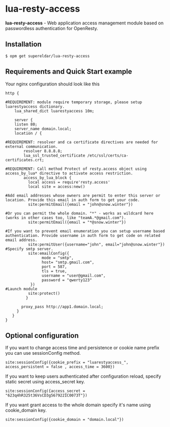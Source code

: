 # lua-resty-access
**lua-resty-access** - Web application access management module based on passwordless authentication for OpenResty.

## Installation
```Shell
$ opm get supereldar/lua-resty-access
```
## Requirements and Quick Start example
Your nginx configuration should look like this 
```nginx
http {

#REQUIREMENT: module require temporary storage, please setup luarestyaccess dictionary.
    lua_shared_dict luarestyaccess 10m;
  
    server {
    listen 80;
    server_name domain.local;
    location / {
      
#REQUIREMENT: resolver and ca certificate directives are needed for external communication.
        resolver 8.8.8.8;
        lua_ssl_trusted_certificate /etc/ssl/certs/ca-certificates.crt;

#REQUIREMENT: Call method Protect of resty.access object using access_by_lua* directive to activate access restriction.
        access_by_lua_block {
          local access = require'resty.access'
          local site = access:new()
           
#Add email addresses whose owners are permit to enter this server or location. Provide this email in auth form to get your code.
          site:permitEmail({email = "john@snow.winter"})
          
#Or you can permit the whole domain. "*" - works as wildcard here (works in other cases too, like "teamA.*@gmail.com").
          site:permitEmail({email = "*@snow.winter"})
          
#If you want to prevent email enumeration you can setup username based authentication. Provide username in auth form to get code on related email address.
          site:permitUser({username="john", email="john@snow.winter"})
#Specify smtp server.
          site:emailConfig({
                mode = "smtp", 
                host= "smtp.gmail.com", 
                port = 587, 
                tls = true,
                username = "user@gmail.com",
                password = "qwerty123"  
           })
#Launch module
          site:protect()
         }

       proxy_pass http://app1.domain.local;
     }
   }
}
``` 
## Optional configuration
If you want to change access time and persistence or cookie name prefix you can use sessionConfig method.
```shell
site:sessionConfig({cookie_prefix = "luarestyaccess_", access_persistent = false , access_time = 3600})
```
If you want to keep users authenticated after configuration reload, specify static secret using access_secret key.

```shell
site:sessionConfig({access_secret = "623q4hR325t36VsCD3g567922IC0073T"})
```
If you want grant access to the whole domain specify it's name using cookie_domain key.
```shell
site:sessionConfig({cookie_domain = "domain.local"})
```
